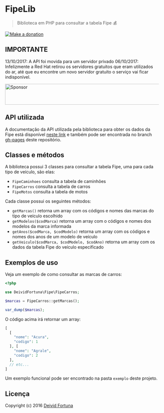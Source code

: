 # FipeLib
> Biblioteca em PHP para consultar a tabela Fipe :moneybag:

[![Make a donation](https://www.paypalobjects.com/pt_BR/BR/i/btn/btn_donateCC_LG.gif)](https://www.paypal.com/cgi-bin/webscr?cmd=_s-xclick&hosted_button_id=QUPMYWH6XAC5G)

## IMPORTANTE
13/10/2017: A API foi movida para um servidor privado
06/10/2017: Infelizmente a Red Hat retirou os servidores gratuitos que eram utilizados do ar, até que eu encontre um novo servidor gratuito o serviço vai ficar indisponível.

<a target='_blank' rel='nofollow' href='https://app.codesponsor.io/link/TDezaLiy2b4PrW1Mz5TK7p5M/deividfortuna/fipe'>
  <img alt='Sponsor' width='888' height='68' src='https://app.codesponsor.io/embed/TDezaLiy2b4PrW1Mz5TK7p5M/deividfortuna/fipe.svg' />
</a>

## API utilizada

A documentação da API utilizada pela biblioteca para obter os dados da Fipe está disponível [neste link](http://deividfortuna.github.io/fipe/) e também pode ser encontrada no branch [gh-pages](https://github.com/deividfortuna/fipe/tree/gh-pages) deste repositório.

## Classes e métodos
A biblioteca possui 3 classes para consultar a tabela Fipe, uma para cada tipo de veículo, são elas:
* `FipeCaminhoes` consulta a tabela de caminhões
* `FipeCarros` consulta a tabela de carros
* `FipeMotos` consulta a tabela de motos

Cada classe possui os seguintes métodos:
* `getMarcas()` retorna um array com os códigos e nomes das marcas do tipo de veículo escolhido
* `getModelos($codMarca)` retorna um array com o códigos e nomes dos modelos da marca informada
* `getAnos($codMarca, $codModelo)` retorna um array com os códigos e nomes dos anos de um modelo de veículo
* `getVeiculo($codMarca, $codModelo, $codAno)` retorna um array com os dados da tabela Fipe do veículo especificado

## Exemplos de uso
Veja um exemplo de como consultar as marcas de carros:
~~~php
<?php

use DeividFortuna\Fipe\FipeCarros;

$marcas = FipeCarros::getMarcas();

var_dump($marcas);
~~~

O código acima irá retornar um array:
~~~php
[
  [
    "nome": "Acura",
    "codigo": 1
  ], [
    "nome": "Agrale",
    "codigo": 2
  ],
  // etc...
]
~~~

Um exemplo funcional pode ser encontrado na pasta `exemplo` deste projeto.

## Licença

Copyright (c) 2016 [Deivid Fortuna](https://github.com/deividfortuna/fipe/blob/master/LICENSE.md)
